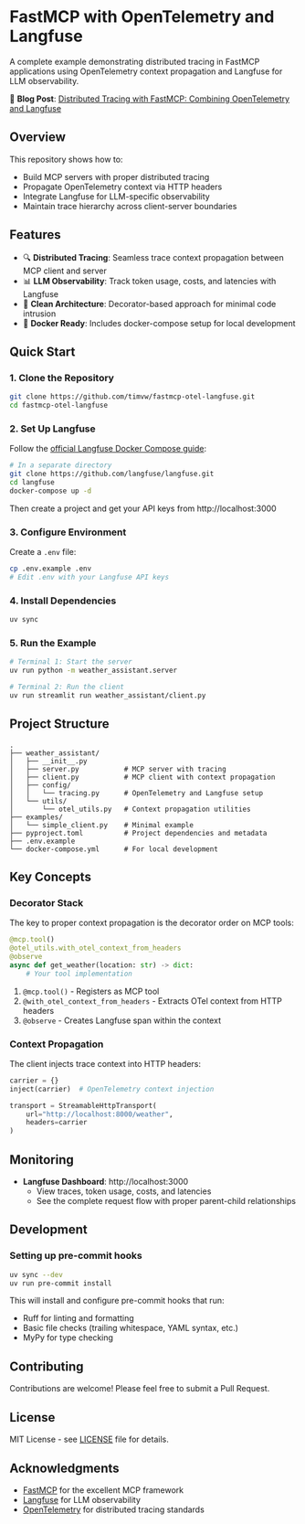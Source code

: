 # FastMCP with OpenTelemetry and Langfuse

A complete example demonstrating distributed tracing in FastMCP applications using OpenTelemetry context propagation and Langfuse for LLM observability.

📝 **Blog Post**: [Distributed Tracing with FastMCP: Combining OpenTelemetry and Langfuse](https://timvw.be/2025/06/27/distributed-tracing-fastmcp-langfuse-opentelemetry/)

## Overview

This repository shows how to:
- Build MCP servers with proper distributed tracing
- Propagate OpenTelemetry context via HTTP headers
- Integrate Langfuse for LLM-specific observability
- Maintain trace hierarchy across client-server boundaries

## Features

- 🔍 **Distributed Tracing**: Seamless trace context propagation between MCP client and server
- 📊 **LLM Observability**: Track token usage, costs, and latencies with Langfuse
- 🎯 **Clean Architecture**: Decorator-based approach for minimal code intrusion
- 🐳 **Docker Ready**: Includes docker-compose setup for local development

## Quick Start

### 1. Clone the Repository

```bash
git clone https://github.com/timvw/fastmcp-otel-langfuse.git
cd fastmcp-otel-langfuse
```

### 2. Set Up Langfuse

Follow the [official Langfuse Docker Compose guide](https://langfuse.com/docs/deployment/local):
```bash
# In a separate directory
git clone https://github.com/langfuse/langfuse.git
cd langfuse
docker-compose up -d
```

Then create a project and get your API keys from http://localhost:3000

### 3. Configure Environment

Create a `.env` file:
```bash
cp .env.example .env
# Edit .env with your Langfuse API keys
```

### 4. Install Dependencies

```bash
uv sync
```

### 5. Run the Example

```bash
# Terminal 1: Start the server
uv run python -m weather_assistant.server

# Terminal 2: Run the client
uv run streamlit run weather_assistant/client.py
```

## Project Structure

```
.
├── weather_assistant/
│   ├── __init__.py
│   ├── server.py           # MCP server with tracing
│   ├── client.py           # MCP client with context propagation
│   ├── config/
│   │   └── tracing.py      # OpenTelemetry and Langfuse setup
│   └── utils/
│       └── otel_utils.py   # Context propagation utilities
├── examples/
│   └── simple_client.py    # Minimal example
├── pyproject.toml          # Project dependencies and metadata
├── .env.example
└── docker-compose.yml      # For local development
```

## Key Concepts

### Decorator Stack

The key to proper context propagation is the decorator order on MCP tools:

```python
@mcp.tool()
@otel_utils.with_otel_context_from_headers
@observe
async def get_weather(location: str) -> dict:
    # Your tool implementation
```

1. `@mcp.tool()` - Registers as MCP tool
2. `@with_otel_context_from_headers` - Extracts OTel context from HTTP headers
3. `@observe` - Creates Langfuse span within the context

### Context Propagation

The client injects trace context into HTTP headers:
```python
carrier = {}
inject(carrier)  # OpenTelemetry context injection

transport = StreamableHttpTransport(
    url="http://localhost:8000/weather",
    headers=carrier
)
```

## Monitoring

- **Langfuse Dashboard**: http://localhost:3000
  - View traces, token usage, costs, and latencies
  - See the complete request flow with proper parent-child relationships

## Development

### Setting up pre-commit hooks

```bash
uv sync --dev
uv run pre-commit install
```

This will install and configure pre-commit hooks that run:
- Ruff for linting and formatting
- Basic file checks (trailing whitespace, YAML syntax, etc.)
- MyPy for type checking

## Contributing

Contributions are welcome! Please feel free to submit a Pull Request.

## License

MIT License - see [LICENSE](LICENSE) file for details.

## Acknowledgments

- [FastMCP](https://github.com/jlowin/fastmcp) for the excellent MCP framework
- [Langfuse](https://langfuse.com) for LLM observability
- [OpenTelemetry](https://opentelemetry.io) for distributed tracing standards
